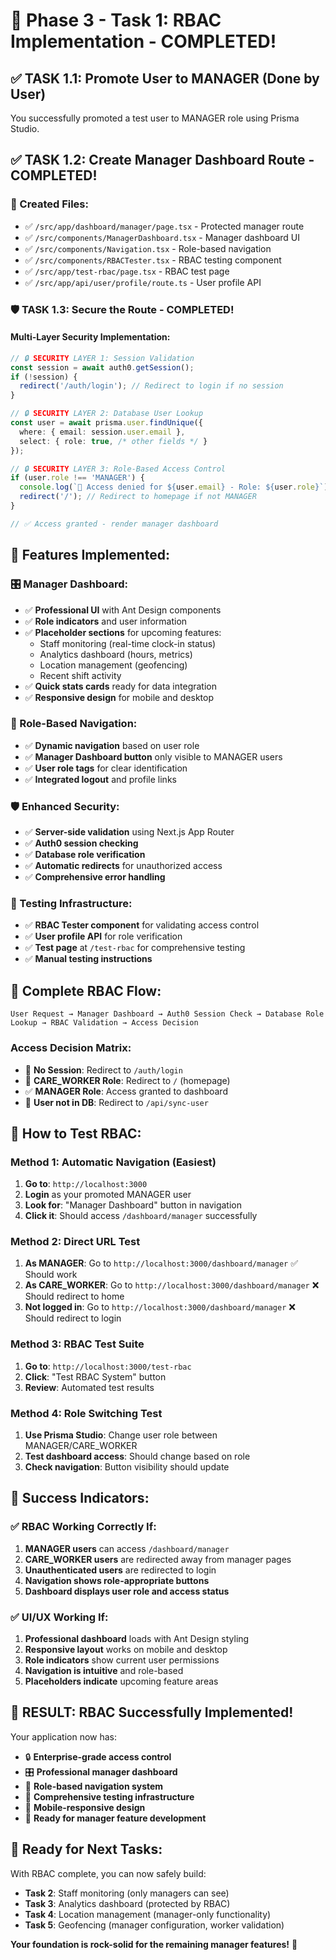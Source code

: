 # 🎯 Phase 3 - Task 1: RBAC Implementation - COMPLETED!

## ✅ **TASK 1.1: Promote User to MANAGER** (Done by User)
You successfully promoted a test user to MANAGER role using Prisma Studio.

## ✅ **TASK 1.2: Create Manager Dashboard Route** - COMPLETED!

### 📁 Created Files:
- ✅ `/src/app/dashboard/manager/page.tsx` - Protected manager route
- ✅ `/src/components/ManagerDashboard.tsx` - Manager dashboard UI
- ✅ `/src/components/Navigation.tsx` - Role-based navigation
- ✅ `/src/components/RBACTester.tsx` - RBAC testing component
- ✅ `/src/app/test-rbac/page.tsx` - RBAC test page
- ✅ `/src/app/api/user/profile/route.ts` - User profile API

### 🛡️ **TASK 1.3: Secure the Route** - COMPLETED!

#### **Multi-Layer Security Implementation:**

```typescript
// 🔒 SECURITY LAYER 1: Session Validation
const session = await auth0.getSession();
if (!session) {
  redirect('/auth/login'); // Redirect to login if no session
}

// 🔒 SECURITY LAYER 2: Database User Lookup
const user = await prisma.user.findUnique({
  where: { email: session.user.email },
  select: { role: true, /* other fields */ }
});

// 🔒 SECURITY LAYER 3: Role-Based Access Control
if (user.role !== 'MANAGER') {
  console.log(`🚫 Access denied for ${user.email} - Role: ${user.role}`);
  redirect('/'); // Redirect to homepage if not MANAGER
}

// ✅ Access granted - render manager dashboard
```

## 🚀 **Features Implemented:**

### **🎛️ Manager Dashboard:**
- ✅ **Professional UI** with Ant Design components
- ✅ **Role indicators** and user information
- ✅ **Placeholder sections** for upcoming features:
  - Staff monitoring (real-time clock-in status)
  - Analytics dashboard (hours, metrics)
  - Location management (geofencing)
  - Recent shift activity
- ✅ **Quick stats cards** ready for data integration
- ✅ **Responsive design** for mobile and desktop

### **🧭 Role-Based Navigation:**
- ✅ **Dynamic navigation** based on user role
- ✅ **Manager Dashboard button** only visible to MANAGER users
- ✅ **User role tags** for clear identification
- ✅ **Integrated logout** and profile links

### **🛡️ Enhanced Security:**
- ✅ **Server-side validation** using Next.js App Router
- ✅ **Auth0 session checking**
- ✅ **Database role verification**
- ✅ **Automatic redirects** for unauthorized access
- ✅ **Comprehensive error handling**

### **🧪 Testing Infrastructure:**
- ✅ **RBAC Tester component** for validating access control
- ✅ **User profile API** for role verification
- ✅ **Test page** at `/test-rbac` for comprehensive testing
- ✅ **Manual testing instructions**

## 🔄 **Complete RBAC Flow:**

```
User Request → Manager Dashboard → Auth0 Session Check → Database Role Lookup → RBAC Validation → Access Decision
```

### **Access Decision Matrix:**
- 🚫 **No Session**: Redirect to `/auth/login`
- 🚫 **CARE_WORKER Role**: Redirect to `/` (homepage)  
- ✅ **MANAGER Role**: Access granted to dashboard
- 🚫 **User not in DB**: Redirect to `/api/sync-user`

## 🧪 **How to Test RBAC:**

### **Method 1: Automatic Navigation** (Easiest)
1. **Go to**: `http://localhost:3000`
2. **Login** as your promoted MANAGER user
3. **Look for**: "Manager Dashboard" button in navigation
4. **Click it**: Should access `/dashboard/manager` successfully

### **Method 2: Direct URL Test**
1. **As MANAGER**: Go to `http://localhost:3000/dashboard/manager` ✅ Should work
2. **As CARE_WORKER**: Go to `http://localhost:3000/dashboard/manager` ❌ Should redirect to home
3. **Not logged in**: Go to `http://localhost:3000/dashboard/manager` ❌ Should redirect to login

### **Method 3: RBAC Test Suite**
1. **Go to**: `http://localhost:3000/test-rbac`
2. **Click**: "Test RBAC System" button
3. **Review**: Automated test results

### **Method 4: Role Switching Test**
1. **Use Prisma Studio**: Change user role between MANAGER/CARE_WORKER
2. **Test dashboard access**: Should change based on role
3. **Check navigation**: Button visibility should update

## 🎯 **Success Indicators:**

### ✅ **RBAC Working Correctly If:**
1. **MANAGER users** can access `/dashboard/manager`
2. **CARE_WORKER users** are redirected away from manager pages
3. **Unauthenticated users** are redirected to login
4. **Navigation shows role-appropriate buttons**
5. **Dashboard displays user role and access status**

### ✅ **UI/UX Working If:**
1. **Professional dashboard** loads with Ant Design styling
2. **Responsive layout** works on mobile and desktop
3. **Role indicators** show current user permissions
4. **Navigation is intuitive** and role-based
5. **Placeholders indicate** upcoming feature areas

## 🎊 **RESULT: RBAC Successfully Implemented!**

Your application now has:
- 🔒 **Enterprise-grade access control**
- 🎛️ **Professional manager dashboard**
- 🧭 **Role-based navigation system**
- 🧪 **Comprehensive testing infrastructure**
- 📱 **Mobile-responsive design**
- 🚀 **Ready for manager feature development**

## 🚀 **Ready for Next Tasks:**

With RBAC complete, you can now safely build:
- **Task 2**: Staff monitoring (only managers can see)
- **Task 3**: Analytics dashboard (protected by RBAC)
- **Task 4**: Location management (manager-only functionality)
- **Task 5**: Geofencing (manager configuration, worker validation)

**Your foundation is rock-solid for the remaining manager features!** 🎯
